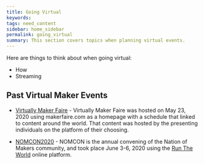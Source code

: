 ```yaml
---
title: Going Virtual
keywords:
tags: need_content
sidebar: home_sidebar
permalink: going_virtual
summary: This section covers topics when planning virtual events.
---
```


Here are things to think about when going virtual:

* How
* Streaming

## Past Virtual Maker Events
* [Virtually Maker Faire](makerfaire.com) - Virtually Maker Faire was hosted on May 23, 2020 using makerfaire.com as a homepage with a schedule that linked to content around the world. That content was hosted by the presenting individuals
on the platform of their choosing.

* [NOMCON2020](http://www.nomcon.org) - NOMCON is the annual convening of the Nation of Makers community, and took place June 3-6, 2020 using the [Run The World](https://www.runtheworld.today/) online platform.

